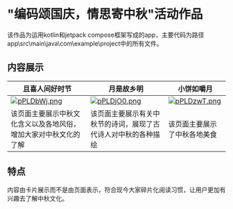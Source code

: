 # "编码颂国庆，情思寄中秋"活动作品

  该作品为运用kotlin和jetpack compose框架写成的app，主要代码为路径app\src\main\java\com\example\project中的所有文件。

## 内容展示

|且喜人间好时节|月是故乡明|小饼如嚼月|
|--|--|--|
|[![pPLDbWj.png](https://z1.ax1x.com/2023/10/02/pPLDbWj.png)](https://imgse.com/i/pPLDbWj)|[![pPLDjO0.png](https://z1.ax1x.com/2023/10/02/pPLDjO0.png)](https://imgse.com/i/pPLDjO0)|[![pPLDzwT.png](https://z1.ax1x.com/2023/10/02/pPLDzwT.png)](https://imgse.com/i/pPLDzwT)|
|该页面主要展示中秋文化含义以及各地风俗，增加大家对中秋文化的了解|该页面主要展示有关中秋节的诗词，展现了古代诗人对中秋的各种描绘|该页面主要展示了中秋各地美食|

## 特点

内容由卡片展示而不是由页面表示，符合现今大家碎片化阅读习惯，让用户更加有兴趣去了解中秋文化。
